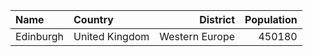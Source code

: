 |Name | Country | District| Population| 
| :--- | :--- | ---: | ---: |
| Edinburgh | United Kingdom | Western Europe | 450180 |
